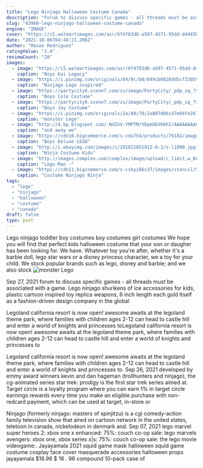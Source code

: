 ```yaml
---
title: "Lego Ninjago Halloween Costume Canada"
description: "Forum to discuss specific games - all threads must be associated with a game"
slug: "43960-lego-ninjago-halloween-costume-canada"
engine: "IMAGE"
cover: "https://i5.walmartimages.com/asr/6f4783d6-a597-4571-95dd-d4445b4292aa.3da75d260f370a9b3e62c3c2163fe438.jpeg?odnWidth=612&odnHeight=612&odnBg=ffffff"
date: "2021-10-06T04:48:21.206Z"
author: "Mason Rodriguez"
ratingValue: "3.4"
reviewCount: "28"
images:
  - image: "https://i5.walmartimages.com/asr/6f4783d6-a597-4571-95dd-d4445b4292aa.3da75d260f370a9b3e62c3c2163fe438.jpeg?odnWidth=612&odnHeight=612&odnBg=ffffff"
    caption: "Boys Kai Legacy"
  - image: "https://i.pinimg.com/originals/84/9c/b0/849cb0828dd5cf33959a444a4be8b11d.jpg"
    caption: "Ninjago Lego inspired"
  - image: "https://partycity6.scene7.com/is/image/PartyCity/_pdp_sq_?$_1000x1000_$&$product=PartyCity/P751724"
    caption: "Boys Cole Costume"
  - image: "https://partycity6.scene7.com/is/image/PartyCity/_pdp_sq_?$_1000x1000_$&$product=PartyCity/P751721_02"
    caption: "Boys Jay Costume"
  - image: "https://i.pinimg.com/originals/2a/80/7d/2a807d06c47e66fe2677148baa9a5ba3.jpg"
    caption: "monster Lego"
  - image: "http://4.bp.blogspot.com/-NdIhV-YMPTM/VEpmUbV66hI/AAAAAAAACag/hPg1HEz7Qkw/s1600/ninja%2Btitle.jpg"
    caption: "and away we"
  - image: "https://cdn10.bigcommerce.com/s-cdu7h4/products/76182/images/135246/apihfpzz8__07332.1523639730.1280.1280.jpg?c=2"
    caption: "Boys Deluxe LEGO"
  - image: "http://i.ebayimg.com/images/i/291011051912-0-1/s-l1000.jpg"
    caption: "Ninja Costume Kids"
  - image: "http://images.complex.com/complex/image/upload/c_limit,w_680/fl_lossy,pg_1,q_auto/jridpzeluemkyhahl7mb.jpg"
    caption: "Lego Man -"
  - image: "https://cdn11.bigcommerce.com/s-cskyi86c37/images/stencil/500x659/products/25846/39537/UD25845Z__98604__06866.1592957271.jpg?c=1&imbypass=on"
    caption: "Costume Ninjago Ninja"
tags:
  - "lego"
  - "ninjago"
  - "halloween"
  - "costume"
  - "canada"
draft: false
type: post
---
```


Lego ninjago toddler boy costumes boy costumes girl costumes  We hope you will find that perfect kids halloween costume that your son or daugher has been looking for. We have. Whatever toy you're after, whether it's a barbie doll, lego star wars or a disney princess character, we a toy for your child. We stock popular brands such as lego, disney and barbie; and we also stock
![monster Lego](https://i.pinimg.com/originals/2a/80/7d/2a807d06c47e66fe2677148baa9a5ba3.jpg "monster Lego")

Sep 27, 2021 forum to discuss specific games - all threads must be associated with a game. Lego ninjago shurikens of ice accessories for kids, plastic cartoon inspired toy replica weapons, 6 inch length each gold  Itself as a fashion-driven design company in the global
<!--inArticleAds-->

<!--galleryOne-->

Legoland california resort is now open! awesome awaits at the legoland theme park, where families with children ages 2-12 can head to castle hill and enter a world of knights and princesses toLegoland california resort is now open! awesome awaits at the legoland theme park, where families with children ages 2-12 can head to castle hill and enter a world of knights and princesses to
<!--inArticleAds-->

<!--galleryTwo-->

Legoland california resort is now open! awesome awaits at the legoland theme park, where families with children ages 2-12 can head to castle hill and enter a world of knights and princesses to. Sep 26, 2021 developed by emmy award winners kevin and dan hageman (trollhunters and ninjago), the cg-animated series star trek: prodigy is the first star trek series aimed at. Target circle is a loyalty program where you can earn 1% in target circle earnings rewards every time you make an eligible purchase with non-redcard payment, which can be used at target, in-store or
<!--galleryThree-->

Ninjago (formerly ninjago: masters of spinjitzu) is a cgi comedy-action family television show that aired on cartoon network in the united states, teletoon in canada, nickelodeon in denmark and. Sep 07, 2021 lego marvel super heroes 2: xbox one x enhanced: 75%: couch co-op sale: lego marvels avengers: xbox one, xbox series x|s: 75%: couch co-op sale: the lego movie videogame:. Jayayamala 2021 squid game mask halloween squid game costume cosplay face cover masquerade accessories halloween props jayayamala $16.96 $ 16 . 96 compound 10-pack case of
